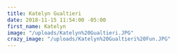 ```yaml
---
title: Katelyn Gualtieri
date: 2018-11-15 11:54:00 -05:00
first_name: Katelyn
image: "/uploads/Katelyn%20Gualtieri.JPG"
crazy_image: "/uploads/Katelyn%20Gualtieri%20Fun.JPG"
---
```


